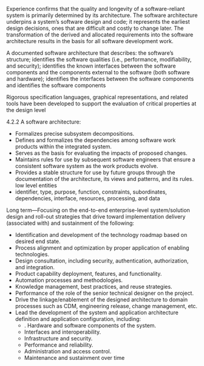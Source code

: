 Experience confirms that the quality and longevity of a software-reliant system is primarily determined by its architecture. The software architecture underpins a system’s software design and code; it represents the earliest design decisions, ones that are difficult and costly to change later. The transformation of the derived and allocated requirements into the software architecture results in the basis for all software development work. 

A documented software architecture that describes: the software’s structure;
identifies the software qualities (i.e., performance, modifiability, and security); identifies
the known interfaces between the software components and the components external to the
software (both software and hardware); identifies the interfaces between the software
components and identifies the software components

Rigorous specification languages, graphical representations, and related tools have been
developed to support the evaluation of critical properties at the design level

4.2.2 A software architecture:
- Formalizes precise subsystem decompositions.
- Defines and formalizes the dependencies among software work products within the integrated
system.
- Serves as the basis for evaluating the impacts of proposed changes.
- Maintains rules for use by subsequent software engineers that ensure a consistent software system as the work products evolve.
- Provides a stable structure for use by future groups through the documentation of the architecture, its views and patterns, and its rules.
low level entities 
-  identifier, type, purpose, function, constraints, subordinates, dependencies, interface, resources, processing, and data

Long term—Focusing on the end-to-end enterprise-level system/solution design and
roll-out strategies that drive toward implementation delivery (associated with) and sustainment
of the following:
- Identification and development of the technology roadmap based on desired end
state.
- Process alignment and optimization by proper application of enabling
technologies.
- Design consultation, including security, authentication, authorization, and
integration.
- Product capability deployment, features, and functionality.
- Automation processes and methodologies.
- Knowledge management, best practices, and reuse strategies.
- Performance of the role of the senior technical designer on the project.
- Drive the linkage/enablement of the designed architecture to domain processes
such as CDM, engineering release, change management, etc.
- Lead the development of the system and application architecture definition and
application configuration, including:
	- . Hardware and software components of the system.
	- Interfaces and interoperability.
	- Infrastructure and security.
	- Performance and reliability.
	- Administration and access control.
	- Maintenance and sustainment over time